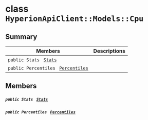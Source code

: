 # class `HyperionApiClient::Models::Cpu` 

## Summary

 Members                                | Descriptions                                
----------------------------------------|---------------------------------------------
`public Stats ` [`Stats`](#class_hyperion_api_client_1_1_models_1_1_cpu_1aa8b37c5f2e3ce583bc0c31eb05daf5a5) | 
`public Percentiles ` [`Percentiles`](#class_hyperion_api_client_1_1_models_1_1_cpu_1a1333fde7e3ab8b7c22e21058275dbda2) | 

## Members

##### `public Stats ` [`Stats`](#class_hyperion_api_client_1_1_models_1_1_cpu_1aa8b37c5f2e3ce583bc0c31eb05daf5a5) 

##### `public Percentiles ` [`Percentiles`](#class_hyperion_api_client_1_1_models_1_1_cpu_1a1333fde7e3ab8b7c22e21058275dbda2) 

